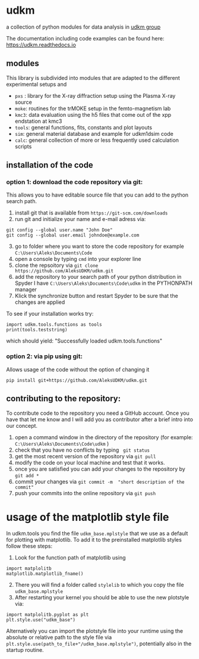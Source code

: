 # udkm
a collection of python modules for data analysis in [udkm group](https://www.uni-potsdam.de/en/udkm)

The documentation including code examples can be found here: https://udkm.readthedocs.io

## modules
This library is subdivided into modules that are adapted to the different experimental setups and 
- ```pxs``` : library for the X-ray diffraction setup using the Plasma X-ray source
- ```moke```: routines for the trMOKE setup in the femto-magnetism lab
- ```kmc3```:  data evaluation using the h5 files that come out of the xpp endstation at kmc3
- ```tools```:  general functions, fits, constants and plot layouts 
- ```sim```: general material database and example for udkm1dsim code
- ```calc```: general collection of more or less frequently used calculation scripts

## installation of the code

### option 1: download the code repository via git:
This allows you to have editable source file that you can add to the python search path. 

1. install git that is available from ```https://git-scm.com/downloads```
2. run git and initialize your name and e-mail adress via:
  ``` 
  git config --global user.name "John Doe"
  git config --global user.email johndoe@example.com
  ```
3. go to folder where you want to store the code repository for example ```C:\Users\Aleks\Documents\Code``` 
4. open a console by typing  ```cmd``` into your explorer line
5. clone the repsoitory via ```git clone https://github.com/AleksUDKM/udkm.git```
6. add the repository to your search path of your python distribution 
   in Spyder I have ```C:\Users\Aleks\Documents\Code\udkm``` in the PYTHONPATH manager  
7. Klick the synchronize button and restart Spyder to be sure that the changes are applied

To see if your installation works try:
```
import udkm.tools.functions as tools
print(tools.teststring)
```
which should yield: "Successfully loaded udkm.tools.functions"


### option 2: via pip using git:
Allows usage of the code without the option of changing it

```pip install git+https://github.com/AleksUDKM/udkm.git ```

## contributing to the repository:

To contribute code to the repository you need a GitHub account. 
Once you have that let me know and I will add you as contributor after a brief intro into our concept. 

1. open a command window in the directory of the repository (for example: ```C:\Users\Aleks\Documents\Code\udkm``` )
2. check that you have no conflicts by typing ``` git status``` 
3. get the most recent version of the repository via ``` git pull ```
4. modify the code on your local machine and test that it works. 
5. once you are satisfied you can add your changes to the repository by  ```git add * ```
6. commit your changes via ```git commit -m  "short description of the commit" ```
7. push your commits into the online repository via ```git push``` 

# usage of the matplotlib style file

In udkm.tools you find the file ```udkm_base.mplstyle``` that we use as a default for plotting with matplotlib.
To add it to the preinstalled matplotlib styles follow these steps:

1. Look for the function path of matplotlib using
```
import matplolitb
matplotlib.matplotlib_fname()
```
2. There you will find a folder called ```stylelib``` to which you copy the file ```udkm_base.mplstyle``` 
3. After restarting your kernel you should be able to use the new plotstyle via:
```
import matplolitb.pyplot as plt
plt.style.use("udkm_base")
``` 
Alternatively you can import the plotstyle file into your runtime using the absolute or relative path
to the style file via ```plt.style.use(path_to_file+"/udkm_base.mplstyle")```, potentially also in the startup routine.

